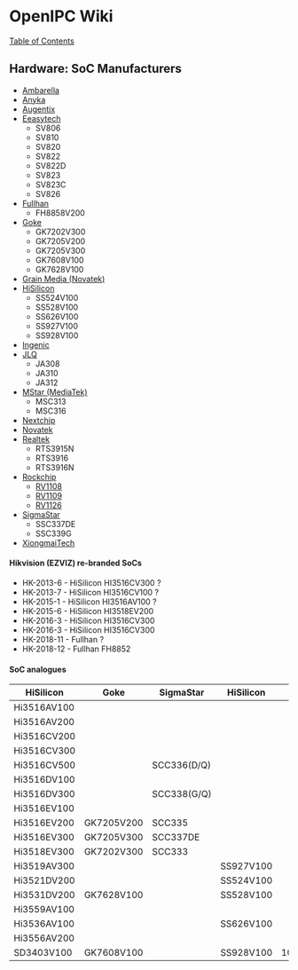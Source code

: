 # OpenIPC Wiki
[Table of Contents](../index.md)

Hardware: SoC Manufacturers
---------------------------
- [Ambarella](https://www.ambarella.com/)
- [Anyka](http://www.anyka.com/)
- [Augentix](https://www.augentix.com/)
- [Eeasytech](https://eeasytech.com/)
  - SV806
  - SV810
  - SV820
  - SV822
  - SV822D
  - SV823
  - SV823C
  - SV826
- [Fullhan](https://www.fullhan.com/)
  - FH8858V200
- [Goke](http://www.goke.com/)
  - GK7202V300
  - GK7205V200
  - GK7205V300
  - GK7608V100
  - GK7628V100
- [Grain Media (Novatek)](https://www.novatek.com.tw/)
- [HiSilicon](https://www.hisilicon.com/)
  - SS524V100
  - SS528V100
  - SS626V100
  - SS927V100
  - SS928V100
- [Ingenic](http://www.ingenic.com.cn/)
- [JLQ](https://www.jlq.com/)
  - JA308
  - JA310
  - JA312
- [MStar (MediaTek)](http://www.mstarsemi.com/)
  - MSC313
  - MSC316
- [Nextchip](http://www.nextchip.com/)
- [Novatek](http://www.novatek.com.tw/)
- [Realtek]()
  - RTS3915N
  - RTS3916
  - RTS3916N
- [Rockchip](https://www.rock-chips.com/)
  - [RV1108](https://www.rock-chips.com/a/en/products/RV11_Series/2017/0118/828.html)
  - [RV1109](https://www.rock-chips.com/a/en/products/RV11_Series/2020/0427/1074.html)
  - [RV1126](https://www.rock-chips.com/a/en/products/RV11_Series/2020/0427/1076.html)
- [SigmaStar](http://www.sigmastarsemi.com/)
  - SSC337DE
  - SSC339G
- [XiongmaiTech](https://www.xiongmaitech.com/)

#### Hikvision (EZVIZ) re-branded SoCs

- HK-2013-6 - HiSilicon HI3516CV300 ?
- HK-2013-7 - HiSilicon HI3516CV100 ?
- HK-2015-1 - HiSilicon HI3516AV100 ?
- HK-2015-6 - HiSilicon HI3518EV200
- HK-2016-3 - HiSilicon HI3516CV300
- HK-2016-3 - HiSilicon HI3516CV300
- HK-2018-11 - Fullhan ?
- HK-2018-12 - Fullhan FH8852

#### SoC analogues

| HiSilicon   | Goke       | SigmaStar   | HiSilicon |           | Rockchip |
|-------------|------------|-------------|-----------|-----------|----------|
| Hi3516AV100 |            |             |           |           |
| Hi3516AV200 |            |             |           |           |
| Hi3516CV200 |            |             |           |           |
| Hi3516CV300 |            |             |           |           |
| Hi3516CV500 |            | SCC336(D/Q) |           |           |
| Hi3516DV100 |            |             |           |           |
| Hi3516DV300 |            | SCC338(G/Q) |           |           |
| Hi3516EV100 |            |             |           |           |
| Hi3516EV200 | GK7205V200 | SCC335      |           |           |
| Hi3516EV300 | GK7205V300 | SCC337DE    |           |           |
| Hi3518EV300 | GK7202V300 | SCC333      |           |           |
| Hi3519AV300 |            |             | SS927V100 |           |
| Hi3521DV200 |            |             | SS524V100 |           |
| Hi3531DV200 | GK7628V100 |             | SS528V100 |           |
| Hi3559AV100 |            |             |           |           |
| Hi3536AV100 |            |             | SS626V100 |           |
| Hi3556AV200 |            |             |           |           |
| SD3403V100  | GK7608V100 |             | SS928V100 | 108DC2910 |

